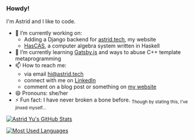 ### Howdy!

I'm Astrid and I like to code.

- 🔭 I’m currently working on:
  - Adding a Django backend for [astrid.tech](https://astrid.tech), my website
  - [HasCAS](https://github.com/plenglin/hascas), a computer algebra system written in Haskell
- 🌱 I’m currently learning [Gatsby.js](https://www.gatsbyjs.com/) and ways to abuse C++ template metaprogramming
- 📫 How to reach me:
  - via email [hi@astrid.tech](hi:astrid@astrid.tech)
  - connect with me on [LinkedIn](https://linkedin.com/in/astrid-a-yu)
  - comment on a blog post or something on [my website](https://astrid.tech)
- 😄 Pronouns: she/her
- ⚡ Fun fact: I have never broken a bone before. <sub>Though by stating this, I've jinxed myself...</sub>

[![Astrid Yu's GitHub Stats](https://github-readme-stats.vercel.app/api?username=plenglin)](https://github.com/anuraghazra/github-readme-stats) 

[![Most Used Languages](https://github-readme-stats.vercel.app/api/top-langs/?username=plenglin&layout=compact&hide=html)](https://github.com/anuraghazra/github-readme-stats)
